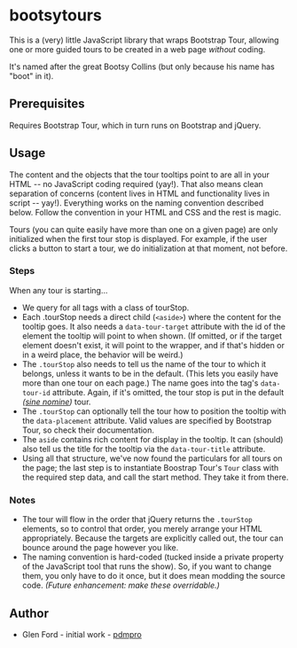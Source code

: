 # bootsytours
This is a (very) little JavaScript library that wraps Bootstrap Tour, allowing one or more guided
tours to be created in a web page *without* coding.

It's named after the great Bootsy Collins (but only because his name has "boot" in it).

## Prerequisites
Requires Bootstrap Tour, which in turn runs on Bootstrap and jQuery.

## Usage
The content and the objects that the tour tooltips point to are all in your HTML -- no JavaScript
coding required (yay!). That also means clean separation of concerns (content lives in HTML and functionality
lives in script -- yay!). Everything works on the naming convention described below. Follow the convention
in your HTML and CSS and the rest is magic.

Tours (you can quite easily have more than one on a given page) are only initialized when the first tour stop is
displayed. For example, if the user clicks a button to start a tour, we do initialization at that moment, not before.

### Steps

When any tour is starting...

* We query for all tags with a class of tourStop.
 * Each .tourStop needs a direct child (`<aside>`) where the content for the tooltip goes.
	It also needs a `data-tour-target` attribute with the id of the element the tooltip will point to when shown.
	(If omitted, or if the target element doesn't exist, it will point to the wrapper, and if that's hidden or in a
	weird place, the behavior will be weird.)
 * The `.tourStop` also needs to tell us the name of the tour to which it belongs, unless it wants to be in the
	default. (This lets you easily have more than one tour on each page.) The name goes into the tag's `data-tour-id`
	attribute. Again, if it's omitted, the tour stop is put in the default _([sine nomine](https://en.wikipedia.org/wiki/Sine_nomine))_ tour.
 * The `.tourStop` can optionally tell the tour how to position the tooltip with the `data-placement` attribute.
	Valid values are specified by Bootstrap Tour, so check their documentation.
 * The `aside` contains rich content for display in the tooltip. It can (should) also tell us the title for the tooltip
	via the `data-tour-title` attribute.
 * Using all that structure, we've now found the particulars for all tours on the page; the last step is to instantiate
	Boostrap Tour's `Tour` class with the required step data, and call the start method. They take it from there.

### Notes

* The tour will flow in the order that jQuery returns the `.tourStop` elements, so to control that order, you merely
	arrange your HTML appropriately. Because the targets are explicitly called out, the tour can bounce around the page
	however you like.
* The naming convention is hard-coded (tucked inside a private property of the JavaScript
	tool that runs the show). So, if you want to change them, you only have to do it once, but it does mean
	modding the source code. _(Future enhancement: make these overridable.)_
	
## Author
* Glen Ford - initial work - [pdmpro](https://github.com/pdmpro)
